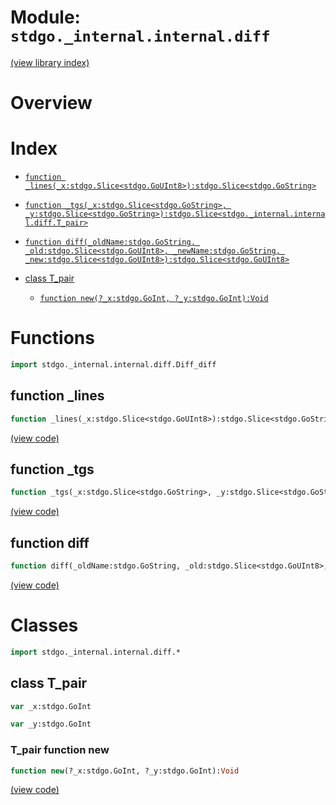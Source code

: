 # Module: `stdgo._internal.internal.diff`

[(view library index)](../../../stdgo.md)


# Overview


# Index


- [`function _lines(_x:stdgo.Slice<stdgo.GoUInt8>):stdgo.Slice<stdgo.GoString>`](<#function-_lines>)

- [`function _tgs(_x:stdgo.Slice<stdgo.GoString>, _y:stdgo.Slice<stdgo.GoString>):stdgo.Slice<stdgo._internal.internal.diff.T_pair>`](<#function-_tgs>)

- [`function diff(_oldName:stdgo.GoString, _old:stdgo.Slice<stdgo.GoUInt8>, _newName:stdgo.GoString, _new:stdgo.Slice<stdgo.GoUInt8>):stdgo.Slice<stdgo.GoUInt8>`](<#function-diff>)

- [class T\_pair](<#class-t_pair>)

  - [`function new(?_x:stdgo.GoInt, ?_y:stdgo.GoInt):Void`](<#t_pair-function-new>)

# Functions


```haxe
import stdgo._internal.internal.diff.Diff_diff
```


## function \_lines


```haxe
function _lines(_x:stdgo.Slice<stdgo.GoUInt8>):stdgo.Slice<stdgo.GoString>
```


[\(view code\)](<./Diff_diff.hx#L2>)


## function \_tgs


```haxe
function _tgs(_x:stdgo.Slice<stdgo.GoString>, _y:stdgo.Slice<stdgo.GoString>):stdgo.Slice<stdgo._internal.internal.diff.T_pair>
```


[\(view code\)](<./Diff_diff.hx#L2>)


## function diff


```haxe
function diff(_oldName:stdgo.GoString, _old:stdgo.Slice<stdgo.GoUInt8>, _newName:stdgo.GoString, _new:stdgo.Slice<stdgo.GoUInt8>):stdgo.Slice<stdgo.GoUInt8>
```


[\(view code\)](<./Diff_diff.hx#L2>)


# Classes


```haxe
import stdgo._internal.internal.diff.*
```


## class T\_pair


```haxe
var _x:stdgo.GoInt
```


```haxe
var _y:stdgo.GoInt
```


### T\_pair function new


```haxe
function new(?_x:stdgo.GoInt, ?_y:stdgo.GoInt):Void
```


[\(view code\)](<./Diff_T_pair.hx#L5>)


